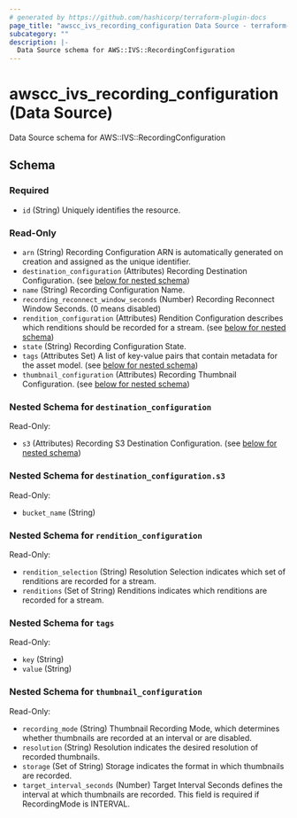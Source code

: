 ```yaml
---
# generated by https://github.com/hashicorp/terraform-plugin-docs
page_title: "awscc_ivs_recording_configuration Data Source - terraform-provider-awscc"
subcategory: ""
description: |-
  Data Source schema for AWS::IVS::RecordingConfiguration
---
```


# awscc_ivs_recording_configuration (Data Source)

Data Source schema for AWS::IVS::RecordingConfiguration



<!-- schema generated by tfplugindocs -->
## Schema

### Required

- `id` (String) Uniquely identifies the resource.

### Read-Only

- `arn` (String) Recording Configuration ARN is automatically generated on creation and assigned as the unique identifier.
- `destination_configuration` (Attributes) Recording Destination Configuration. (see [below for nested schema](#nestedatt--destination_configuration))
- `name` (String) Recording Configuration Name.
- `recording_reconnect_window_seconds` (Number) Recording Reconnect Window Seconds. (0 means disabled)
- `rendition_configuration` (Attributes) Rendition Configuration describes which renditions should be recorded for a stream. (see [below for nested schema](#nestedatt--rendition_configuration))
- `state` (String) Recording Configuration State.
- `tags` (Attributes Set) A list of key-value pairs that contain metadata for the asset model. (see [below for nested schema](#nestedatt--tags))
- `thumbnail_configuration` (Attributes) Recording Thumbnail Configuration. (see [below for nested schema](#nestedatt--thumbnail_configuration))

<a id="nestedatt--destination_configuration"></a>
### Nested Schema for `destination_configuration`

Read-Only:

- `s3` (Attributes) Recording S3 Destination Configuration. (see [below for nested schema](#nestedatt--destination_configuration--s3))

<a id="nestedatt--destination_configuration--s3"></a>
### Nested Schema for `destination_configuration.s3`

Read-Only:

- `bucket_name` (String)



<a id="nestedatt--rendition_configuration"></a>
### Nested Schema for `rendition_configuration`

Read-Only:

- `rendition_selection` (String) Resolution Selection indicates which set of renditions are recorded for a stream.
- `renditions` (Set of String) Renditions indicates which renditions are recorded for a stream.


<a id="nestedatt--tags"></a>
### Nested Schema for `tags`

Read-Only:

- `key` (String)
- `value` (String)


<a id="nestedatt--thumbnail_configuration"></a>
### Nested Schema for `thumbnail_configuration`

Read-Only:

- `recording_mode` (String) Thumbnail Recording Mode, which determines whether thumbnails are recorded at an interval or are disabled.
- `resolution` (String) Resolution indicates the desired resolution of recorded thumbnails.
- `storage` (Set of String) Storage indicates the format in which thumbnails are recorded.
- `target_interval_seconds` (Number) Target Interval Seconds defines the interval at which thumbnails are recorded. This field is required if RecordingMode is INTERVAL.
